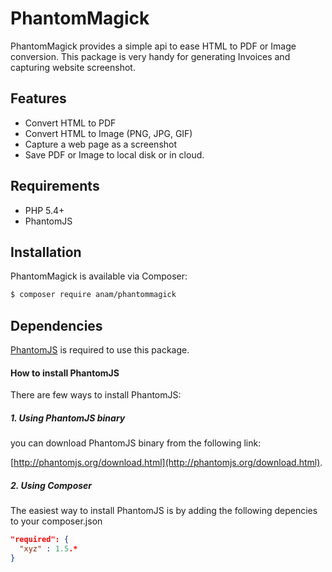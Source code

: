 # PhantomMagick

PhantomMagick provides a simple api to ease HTML to PDF or Image conversion. This package is very handy for generating Invoices and capturing website screenshot.

## Features

- Convert HTML to PDF
- Convert HTML to Image (PNG, JPG, GIF)
- Capture a web page as a screenshot
- Save PDF or Image to local disk or in cloud.

## Requirements

- PHP 5.4+
- PhantomJS

## Installation

PhantomMagick is available via Composer:

```bash
$ composer require anam/phantommagick
```

## Dependencies

[PhantomJS](http://phantomjs.org/download.html) is required to use this package.

#### How to install PhantomJS

There are few ways to install PhantomJS:

##### 1. Using PhantomJS binary

you can download PhantomJS binary from the following link:

[http://phantomjs.org/download.html](http://phantomjs.org/download.html).

##### 2. Using Composer

The easiest way to install PhantomJS is by adding the following depencies to your composer.json

```json
"required": {
  "xyz" : 1.5.*
}
```